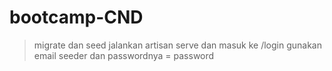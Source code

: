 # bootcamp-CND

> migrate dan seed
> jalankan artisan serve dan masuk ke /login
> gunakan email seeder dan passwordnya = password
